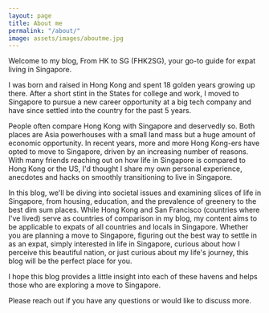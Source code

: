 ```yaml
---
layout: page
title: About me
permalink: "/about/"
image: assets/images/aboutme.jpg
---
```


Welcome to my blog, From HK to SG (FHK2SG), your go-to guide for expat living in Singapore.

I was born and raised in Hong Kong and spent 18 golden years growing up there. After a short stint in the States for college and work, I moved to Singapore to pursue a new career opportunity at a big tech company and have since settled into the country for the past 5 years. 

People often compare Hong Kong with Singapore and deservedly so. Both places are Asia powerhouses with a small land mass but a huge amount of economic opportunity. In recent years, more and more Hong Kong-ers have opted to move to Singapore, driven by an increasing number of reasons. With many friends reaching out on how life in Singapore is compared to Hong Kong or the US, I'd thought I share my own personal experience, anecdotes and hacks on smoothly transitioning to live in Singapore.

In this blog, we'll be diving into societal issues and examining slices of life in Singapore, from housing, education, and the prevalence of greenery to the best dim sum places. While Hong Kong and San Francisco (countries where I've lived) serve as countries of comparison in my blog, my content aims to be applicable to expats of all countries and locals in Singapore. Whether you are planning a move to Singapore, figuring out the best way to settle in as an expat, simply interested in life in Singapore, curious about how I perceive this beautiful nation, or just curious about my life's journey, this blog will be the perfect place for you.

I hope this blog provides a little insight into each of these havens and helps those who are exploring a move to Singapore.

Please reach out if you have any questions or would like to discuss more.
